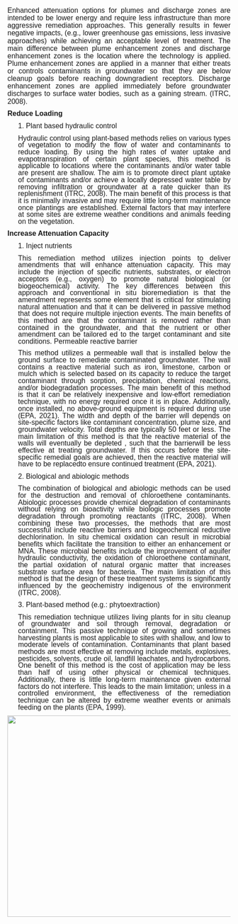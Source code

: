 <div class="col-md-8" style = "text-align: justify;"> 

<p style='margin-top:0in;margin-right:0in;margin-bottom:8.0pt;margin-left:0in;line-height:107%;font-size:16px;font-family:"Arial",sans-serif;'>
Enhanced attenuation options for plumes and discharge zones are intended to be lower energy and require less infrastructure than more aggressive remediation approaches. This generally results in fewer negative impacts, (e.g., lower greenhouse gas emissions, less invasive approaches) while achieving an acceptable level of treatment. 
The main difference between plume enhancement zones and discharge enhancement zones is the location where the technology is applied. Plume enhancement zones are applied in a manner that either treats or controls contaminants in groundwater so that they are below cleanup goals before reaching downgradient receptors.  Discharge enhancement zones are applied immediately before groundwater discharges to surface water bodies, such as a gaining stream. (ITRC, 2008). </p>


<p style='margin-top:0in;margin-right:0in;margin-bottom:8.0pt;margin-left:0in;line-height:107%;font-size:16px;font-family:"Arial",sans-serif;'><strong><span style="font-family: Arial, Helvetica, sans-serif; font-size: 16px;">Reduce Loading</span></strong></p>

<p style='margin-top:0in;margin-right:0in;margin-bottom:8.0pt;margin-left:.25in;font-size:11.0pt;font-family:"Calibri",sans-serif;'><span style='font-family:"Arial",sans-serif;font-size: 16px;'>1. Plant based hydraulic control</span></p>

<p style='margin-top:0in;margin-right:0in;margin-bottom:8.0pt;margin-left:.25in;line-height:107%;font-size:11.0pt;font-family:"Calibri",sans-serif;'><span style='font-family:"Arial",sans-serif;font-size: 16px;'>
Hydraulic control using plant-based methods relies on various types of vegetation to modify the flow of water and contaminants to reduce loading. By using the high rates of water uptake and evapotranspiration of certain plant species, this method is applicable to locations where the contaminants and/or water table are present are shallow. The aim is to promote direct plant uptake of contaminants and/or achieve a locally depressed water table by removing infiltration or groundwater at a rate quicker than its replenishment (ITRC, 2008). The main benefit of this process is that it is minimally invasive and may require little long-term maintenance once plantings are established. External factors that may interfere at some sites are extreme weather conditions and animals feeding on the vegetation.</p>

<p style='margin-top:0in;margin-right:0in;margin-bottom:8.0pt;margin-left:0in;line-height:107%;font-size:16px;font-family:"Arial",sans-serif;'><strong><span style="font-family: Arial, Helvetica, sans-serif; font-size: 16px;">Increase Attenuation Capacity</span></strong></p>

<p style='margin-top:0in;margin-right:0in;margin-bottom:8.0pt;margin-left:.25in;font-size:11.0pt;font-family:"Calibri",sans-serif;'><span style='font-family:"Arial",sans-serif;font-size: 16px;'>1. Inject nutrients</span></p>

<p style='margin-top:0in;margin-right:0in;margin-bottom:8.0pt;margin-left:.25in;line-height:107%;font-size:11.0pt;font-family:"Calibri",sans-serif;'><span style='font-family:"Arial",sans-serif;font-size: 16px;'>
This remediation method utilizes injection points to deliver amendments that will enhance attenuation capacity. This may include the injection of specific nutrients, substrates, or electron acceptors (e.g., oxygen) to promote natural biological (or biogeochemical) activity.  The key differences between this approach and conventional in situ bioremediation is that the amendment represents some element that is critical for stimulating natural attenuation and that it can be delivered in passive method that does not require multiple injection events.   The main benefits of this method are that the contaminant is removed rather than contained in the groundwater, and that the nutrient or other amendment can be tailored ed to the target contaminant and site conditions. Permeable reactive barrier</p>

<p style='margin-top:0in;margin-right:0in;margin-bottom:8.0pt;margin-left:.25in;line-height:107%;font-size:11.0pt;font-family:"Calibri",sans-serif;'><span style='font-family:"Arial",sans-serif;font-size: 16px;'>
This method utilizes a permeable wall that is installed below the ground surface to remediate contaminated groundwater. The wall contains a reactive material such as iron, limestone, carbon or mulch which is selected based on its capacity to reduce the target contaminant through sorption, precipitation, chemical reactions, and/or biodegradation processes. The main benefit of this method is that it can be relatively inexpensive and low-effort remediation technique, with no energy required once it is in place. Additionally, once installed, no above-ground equipment is required during use  (EPA, 2021). The width and depth of the barrier will depends on site-specific factors like contaminant concentration, plume size, and groundwater velocity.  Total depths are typically 50 feet or less. The main limitation of this method is that the reactive material of the walls will eventually be depleted , such that the barrierwill be  less effective at treating groundwater. If this occurs before the site-specific remedial goals are achieved, then the reactive material will have to be replacedto ensure continued treatment (EPA, 2021).</p>

<p style='margin-top:0in;margin-right:0in;margin-bottom:8.0pt;margin-left:.25in;font-size:11.0pt;font-family:"Calibri",sans-serif;'><span style='font-family:"Arial",sans-serif;font-size: 16px;'>2. Biological and abiologic methods</span></p>

<p style='margin-top:0in;margin-right:0in;margin-bottom:8.0pt;margin-left:.25in;line-height:107%;font-size:11.0pt;font-family:"Calibri",sans-serif;'><span style='font-family:"Arial",sans-serif;font-size: 16px;'>
The combination of biological and abiologic methods can be used for the destruction and removal of chloroethene contaminants. Abiologic processes provide chemical degradation of contaminants without relying on bioactivity while biologic processes promote degradation through promoting reactants (ITRC, 2008). When combining these two processes, the methods that are most successful include reactive barriers and biogeochemical reductive dechlorination. In situ chemical oxidation can result in microbial benefits which facilitate the transition to either an enhancement or MNA. These microbial benefits include the improvement of aquifer hydraulic conductivity, the oxidation of chloroethene contaminant, the partial oxidation of natural organic matter that increases substrate surface area for bacteria. The main limitation of this method is that the design of these treatment systems is significantly influenced by the geochemistry indigenous of the environment (ITRC, 2008).</p>

<p style='margin-top:0in;margin-right:0in;margin-bottom:8.0pt;margin-left:.25in;font-size:11.0pt;font-family:"Calibri",sans-serif;'><span style='font-family:"Arial",sans-serif;font-size: 16px;'>3. Plant-based method (e.g.: phytoextraction)</span></p>

<p style='margin-top:0in;margin-right:0in;margin-bottom:8.0pt;margin-left:.25in;line-height:107%;font-size:11.0pt;font-family:"Calibri",sans-serif;'><span style='font-family:"Arial",sans-serif;font-size: 16px;'>
This remediation technique utilizes living plants for in situ cleanup of groundwater and soil through removal, degradation or containment. This passive technique of growing and sometimes harvesting plants is most applicable to sites with shallow, and low to moderate levels of contamination. Contaminants that plant based methods are most effective at removing include metals, explosives, pesticides, solvents, crude oil, landfill leachates, and hydrocarbons. One benefit of this method is the cost of application may be less than half of using other physical or chemical techniques. Additionally, there is little long-term maintenance given external factors do not interfere. This leads to the main limitation; unless in a controlled environment, the effectiveness of the remediation technique can be altered by extreme weather events or animals feeding on the plants (EPA, 1999).</p>

</div>     
  
<div class="col-md-4" style = "text-align: left;"> 
<img src="07_MNA/FIG/Tool7d_Fig.png" class="center" width= 600 height=455>
<br>
</br>
</div>